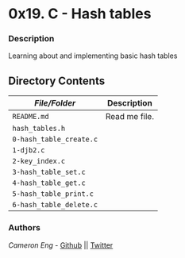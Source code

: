 # 0x19. C - Hash tables
### Description
Learning about and implementing basic hash tables

## Directory Contents

|   ***File/Folder***    |  **Description**                       |
|---------------|---------------------------------------|
| `README.md` |  Read me file. |
| `hash_tables.h` |  |
| `0-hash_table_create.c` |  |
| `1-djb2.c` |  |
| `2-key_index.c` |  |
| `3-hash_table_set.c` |  |
| `4-hash_table_get.c` |  |
| `5-hash_table_print.c` |  |
| `6-hash_table_delete.c` |  |

### Authors
*Cameron Eng* - [Github](https://github.com/c_eng/) || [Twitter](https://twitter.com/c33Eng)
